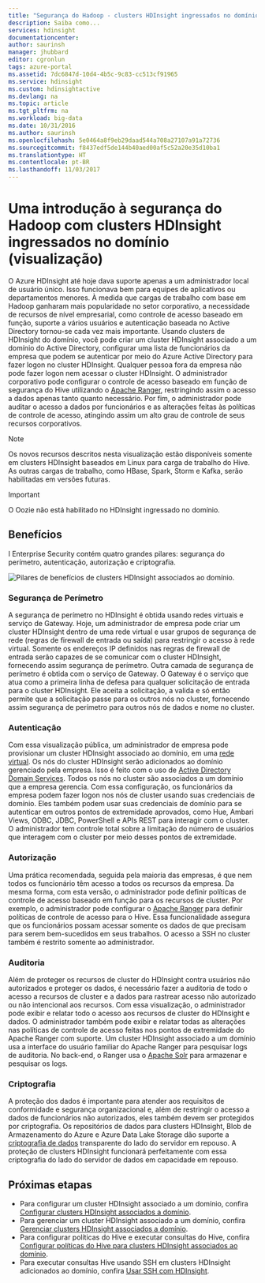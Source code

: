 ```yaml
---
title: "Segurança do Hadoop - clusters HDInsight ingressados no domínio - Azure | Microsoft Docs"
description: Saiba como...
services: hdinsight
documentationcenter: 
author: saurinsh
manager: jhubbard
editor: cgronlun
tags: azure-portal
ms.assetid: 7dc6847d-10d4-4b5c-9c83-cc513cf91965
ms.service: hdinsight
ms.custom: hdinsightactive
ms.devlang: na
ms.topic: article
ms.tgt_pltfrm: na
ms.workload: big-data
ms.date: 10/31/2016
ms.author: saurinsh
ms.openlocfilehash: 5e0464a8f9eb29daad544a708a27107a91a72736
ms.sourcegitcommit: f8437edf5de144b40aed00af5c52a20e35d10ba1
ms.translationtype: HT
ms.contentlocale: pt-BR
ms.lasthandoff: 11/03/2017
---
```

# <a name="an-introduction-to-hadoop-security-with-domain-joined-hdinsight-clusters-preview"></a>Uma introdução à segurança do Hadoop com clusters HDInsight ingressados no domínio (visualização)

O Azure HDInsight até hoje dava suporte apenas a um administrador local de usuário único. Isso funcionava bem para equipes de aplicativos ou departamentos menores. À medida que cargas de trabalho com base em Hadoop ganharam mais popularidade no setor corporativo, a necessidade de recursos de nível empresarial, como controle de acesso baseado em função, suporte a vários usuários e autenticação baseada no Active Directory tornou-se cada vez mais importante. Usando clusters de HDInsight do domínio, você pode criar um cluster HDInsight associado a um domínio do Active Directory, configurar uma lista de funcionários da empresa que podem se autenticar por meio do Azure Active Directory para fazer logon no cluster HDInsight. Qualquer pessoa fora da empresa não pode fazer logon nem acessar o cluster HDInsight. O administrador corporativo pode configurar o controle de acesso baseado em função de segurança do Hive utilizando o [Apache Ranger](http://hortonworks.com/apache/ranger/), restringindo assim o acesso a dados apenas tanto quanto necessário. Por fim, o administrador pode auditar o acesso a dados por funcionários e as alterações feitas às políticas de controle de acesso, atingindo assim um alto grau de controle de seus recursos corporativos.

> [!NOTE]
> Os novos recursos descritos nesta visualização estão disponíveis somente em clusters HDInsight baseados em Linux para carga de trabalho do Hive. As outras cargas de trabalho, como HBase, Spark, Storm e Kafka, serão habilitadas em versões futuras.

> [!IMPORTANT]
> O Oozie não está habilitado no HDInsight ingressado no domínio.

## <a name="benefits"></a>Benefícios
I Enterprise Security contém quatro grandes pilares: segurança do perímetro, autenticação, autorização e criptografia.

![Pilares de benefícios de clusters HDInsight associados ao domínio](./media/apache-domain-joined-introduction/hdinsight-domain-joined-four-pillars.png).

### <a name="perimeter-security"></a>Segurança de Perímetro
A segurança de perímetro no HDInsight é obtida usando redes virtuais e serviço de Gateway. Hoje, um administrador de empresa pode criar um cluster HDInsight dentro de uma rede virtual e usar grupos de segurança de rede (regras de firewall de entrada ou saída) para restringir o acesso à rede virtual. Somente os endereços IP definidos nas regras de firewall de entrada serão capazes de se comunicar com o cluster HDInsight, fornecendo assim segurança de perímetro. Outra camada de segurança de perímetro é obtida com o serviço de Gateway. O Gateway é o serviço que atua como a primeira linha de defesa para qualquer solicitação de entrada para o cluster HDInsight. Ele aceita a solicitação, a valida e só então permite que a solicitação passe para os outros nós no cluster, fornecendo assim segurança de perímetro para outros nós de dados e nome no cluster.

### <a name="authentication"></a>Autenticação
Com essa visualização pública, um administrador de empresa pode provisionar um cluster HDInsight associado ao domínio, em uma [rede virtual](https://azure.microsoft.com/services/virtual-network/). Os nós do cluster HDInsight serão adicionados ao domínio gerenciado pela empresa. Isso é feito com o uso de [Active Directory Domain Services](../../active-directory-domain-services/active-directory-ds-overview.md). Todos os nós no cluster são associados a um domínio que a empresa gerencia. Com essa configuração, os funcionários da empresa podem fazer logon nos nós de cluster usando suas credenciais de domínio. Eles também podem usar suas credenciais de domínio para se autenticar em outros pontos de extremidade aprovados, como Hue, Ambari Views, ODBC, JDBC, PowerShell e APIs REST para interagir com o cluster. O administrador tem controle total sobre a limitação do número de usuários que interagem com o cluster por meio desses pontos de extremidade.

### <a name="authorization"></a>Autorização
Uma prática recomendada, seguida pela maioria das empresas, é que nem todos os funcionário têm acesso a todos os recursos da empresa. Da mesma forma, com esta versão, o administrador pode definir políticas de controle de acesso baseado em função para os recursos de cluster. Por exemplo, o administrador pode configurar o [Apache Ranger](http://hortonworks.com/apache/ranger/) para definir políticas de controle de acesso para o Hive. Essa funcionalidade assegura que os funcionários possam acessar somente os dados de que precisam para serem bem-sucedidos em seus trabalhos. O acesso a SSH no cluster também é restrito somente ao administrador.

### <a name="auditing"></a>Auditoria
Além de proteger os recursos de cluster do HDInsight contra usuários não autorizados e proteger os dados, é necessário fazer a auditoria de todo o acesso a recursos de cluster e a dados para rastrear acesso não autorizado ou não intencional aos recursos. Com essa visualização, o administrador pode exibir e relatar todo o acesso aos recursos de cluster do HDInsight e dados. O administrador também pode exibir e relatar todas as alterações nas políticas de controle de acesso feitas nos pontos de extremidade do Apache Ranger com suporte. Um cluster HDInsight associado a um domínio usa a interface do usuário familiar do Apache Ranger para pesquisar logs de auditoria. No back-end, o Ranger usa o [Apache Solr](http://hortonworks.com/apache/solr/) para armazenar e pesquisar os logs.

### <a name="encryption"></a>Criptografia
A proteção dos dados é importante para atender aos requisitos de conformidade e segurança organizacional e, além de restringir o acesso a dados de funcionários não autorizados, eles também devem ser protegidos por criptografia. Os repositórios de dados para clusters HDInsight, Blob de Armazenamento do Azure e Azure Data Lake Storage dão suporte a [criptografia de dados](../../storage/common/storage-service-encryption.md) transparente do lado do servidor em repouso. A proteção de clusters HDInsight funcionará perfeitamente com essa criptografia do lado do servidor de dados em capacidade em repouso.

## <a name="next-steps"></a>Próximas etapas
* Para configurar um cluster HDInsight associado a um domínio, confira [Configurar clusters HDInsight associados a domínio](apache-domain-joined-configure.md).
* Para gerenciar um cluster HDInsight associado a um domínio, confira [Gerenciar clusters HDInsight associados a domínio](apache-domain-joined-manage.md).
* Para configurar políticas do Hive e executar consultas do Hive, confira [Configurar políticas do Hive para clusters HDInsight associados ao domínio](apache-domain-joined-run-hive.md).
* Para executar consultas Hive usando SSH em clusters HDInsight adicionados ao domínio, confira [Usar SSH com HDInsight](../hdinsight-hadoop-linux-use-ssh-unix.md#domainjoined).
